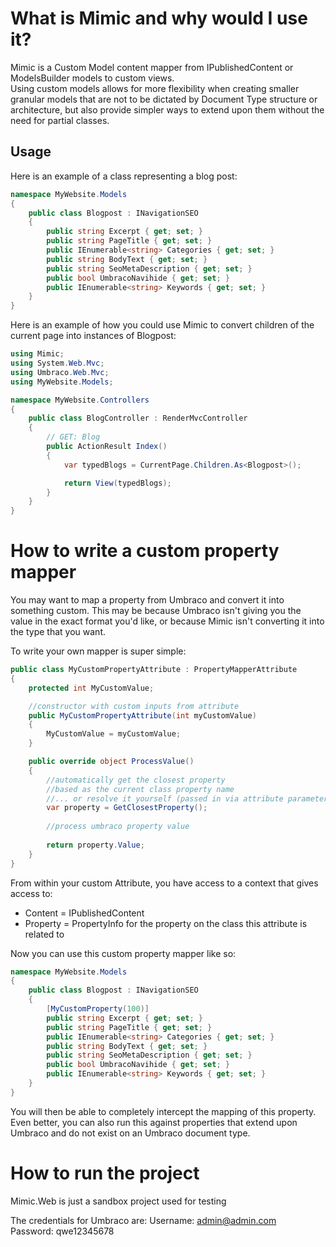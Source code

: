 # What is Mimic and why would I use it?
Mimic is a Custom Model content mapper from IPublishedContent or ModelsBuilder models to custom views.  
Using custom models allows for more flexibility when creating smaller granular models that are not to be dictated by Document Type structure or architecture, but also provide simpler ways to extend upon them without the need for partial classes.

## Usage
Here is an example of a class representing a blog post:
```csharp
namespace MyWebsite.Models
{
    public class Blogpost : INavigationSEO
    {
        public string Excerpt { get; set; }
        public string PageTitle { get; set; }
        public IEnumerable<string> Categories { get; set; }
        public string BodyText { get; set; }
        public string SeoMetaDescription { get; set; }
        public bool UmbracoNavihide { get; set; }
        public IEnumerable<string> Keywords { get; set; }
    }
}
```

Here is an example of how you could use Mimic to convert children of the current page into instances of Blogpost:
```csharp
using Mimic;
using System.Web.Mvc;
using Umbraco.Web.Mvc;
using MyWebsite.Models;

namespace MyWebsite.Controllers
{
    public class BlogController : RenderMvcController
    {
        // GET: Blog
        public ActionResult Index()
        {      
            var typedBlogs = CurrentPage.Children.As<Blogpost>();

            return View(typedBlogs);
        }
    }
}
```

# How to write a custom property mapper
You may want to map a property from Umbraco and convert it into something custom.  This may be because Umbraco isn't giving you the value in the exact format you'd like, or because Mimic isn't converting it into the type that you want.

To write your own mapper is super simple:
```csharp
public class MyCustomPropertyAttribute : PropertyMapperAttribute
{
    protected int MyCustomValue;

    //constructor with custom inputs from attribute
    public MyCustomPropertyAttribute(int myCustomValue)
    {
        MyCustomValue = myCustomValue;
    }

    public override object ProcessValue()
    {
        //automatically get the closest property 
        //based as the current class property name
        //... or resolve it yourself (passed in via attribute parameter?)
        var property = GetClosestProperty();
        
        //process umbraco property value
        
        return property.Value;
    }
}
```

From within your custom Attribute, you have access to a context that gives access to:
* Content = IPublishedContent
* Property = PropertyInfo for the property on the class this attribute is related to

Now you can use this custom property mapper like so:
```csharp
namespace MyWebsite.Models
{
    public class Blogpost : INavigationSEO
    {
        [MyCustomProperty(100)]
        public string Excerpt { get; set; }
        public string PageTitle { get; set; }
        public IEnumerable<string> Categories { get; set; }
        public string BodyText { get; set; }
        public string SeoMetaDescription { get; set; }
        public bool UmbracoNavihide { get; set; }
        public IEnumerable<string> Keywords { get; set; }
    }
}
```

You will then be able to completely intercept the mapping of this property.  Even better, you can also run this against properties that extend upon Umbraco and do not exist on an Umbraco document type.


# How to run the project
Mimic.Web is just a sandbox project used for testing

The credentials for Umbraco are:
Username: admin@admin.com	
Password: qwe12345678
